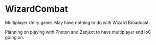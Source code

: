 WizardCombat
============

Multiplayer Unity game. May have nothing to do with Wizard Broadcast.

Planning on playing with Photon and Zenject to have multiplayer and IoC going on.
